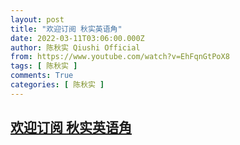 ```yaml
---
layout: post
title: "欢迎订阅 秋实英语角"
date: 2022-03-11T03:06:00.000Z
author: 陈秋实 Qiushi Official
from: https://www.youtube.com/watch?v=EhFqnGtPoX8
tags: [ 陈秋实 ]
comments: True
categories: [ 陈秋实 ]
---
```

<!--1646967960000-->
[欢迎订阅 秋实英语角](https://www.youtube.com/watch?v=EhFqnGtPoX8)
------

<div>

</div>
